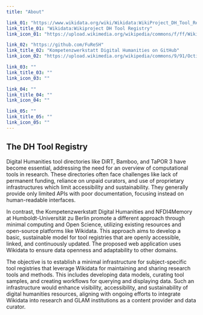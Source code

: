 ```yaml
---
title: "About"

link_01: "https://www.wikidata.org/wiki/Wikidata:WikiProject_DH_Tool_Registry"
link_title_01: "Wikidata:Wikiproject DH Tool Registry"
link_icon_01: "https://upload.wikimedia.org/wikipedia/commons/f/ff/Wikidata-logo.svg"

link_02: "https://github.com/FuReSH"
link_title_02: "Kompetenzwerkstatt Digital Humanities on GitHub"
link_icon_02: "https://upload.wikimedia.org/wikipedia/commons/9/91/Octicons-mark-github.svg"

link_03: ""
link_title_03: ""
link_icon_03: ""

link_04: ""
link_title_04: ""
link_icon_04: ""

link_05: ""
link_title_05: ""
link_icon_05: ""
---
```


## The DH Tool Registry

Digital Humanities tool directories like DiRT, Bamboo, and TaPOR 3 have become essential, addressing the need for an overview of computational tools in research. These directories often face challenges like lack of permanent funding, reliance on unpaid curators, and use of proprietary infrastructures which limit accessibility and sustainability. They generally provide only limited APIs with poor documentation, focusing instead on human-readable interfaces.

In contrast, the Kompetenzwerkstatt Digital Humanities and NFDI4Memory at Humboldt-Universität zu Berlin promote a different approach through minimal computing and Open Science, utilizing existing resources and open-source platforms like Wikidata. This approach aims to develop a basic, sustainable model for tool registries that are openly accessible, linked, and continuously updated. The proposed web application uses Wikidata to ensure data openness and adaptability to other domains.

The objective is to establish a minimal infrastructure for subject-specific tool registries that leverage Wikidata for maintaining and sharing research tools and methods. This includes developing data models, curating tool samples, and creating workflows for querying and displaying data. Such an infrastructure would enhance visibility, accessibility, and sustainability of digital humanities resources, aligning with ongoing efforts to integrate Wikidata into research and GLAM institutions as a content provider and data curator.